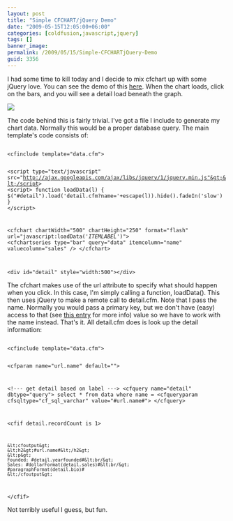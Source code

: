 ```yaml
---
layout: post
title: "Simple CFCHART/jQuery Demo"
date: "2009-05-15T12:05:00+06:00"
categories: [coldfusion,javascript,jquery]
tags: []
banner_image: 
permalink: /2009/05/15/Simple-CFCHARTjQuery-Demo
guid: 3356
---
```


I had some time to kill today and I decide to mix cfchart up with some jQuery love. You can see the demo of this <a href="http://www.raymondcamden.com/demos/jquerychart/">here</a>. When the chart loads, click on the bars, and you will see a detail load beneath the graph.

<img src="https://static.raymondcamden.com/images/cfjedi//Picture 326.png">

The code behind this is fairly trivial. I've got a file I include to generate my chart data. Normally this would be a proper database query. The main template's code consists of:

<code>
&lt;cfinclude template="data.cfm"&gt;

&lt;script type="text/javascript" src="http://ajax.googleapis.com/ajax/libs/jquery/1/jquery.min.js"&gt;&lt;/script&gt;
&lt;script&gt;
function loadData(l) {
	$("#detail").load('detail.cfm?name='+escape(l)).hide().fadeIn('slow')
}
&lt;/script&gt;

&lt;cfchart chartWidth="500" chartHeight="250" format="flash" url="javascript:loadData('$ITEMLABEL$')"&gt;
	&lt;cfchartseries type="bar" query="data" itemcolumn="name" valuecolumn="sales" /&gt; 
&lt;/cfchart&gt;

&lt;div id="detail" style="width:500"&gt;&lt;/div&gt;
</code>

The cfchart makes use of the url attribute to specify what should happen when you click. In this case, I'm simply calling a function, loadData(). This then uses jQuery to make a remote call to detail.cfm. Note that I pass the name. Normally you would pass a primary key, but we don't have (easy) access to that (see <a href="http://www.coldfusionjedi.com/index.cfm/2009/4/24/Handling-additional-non-charted-values-in-CFCHART">this entry</a> for more info) value so we have to work with the name instead. That's it. All detail.cfm does is look up the detail information:

<code>
&lt;cfinclude template="data.cfm"&gt;

&lt;cfparam name="url.name" default=""&gt;

&lt;!--- get detail based on label ---&gt;
&lt;cfquery name="detail" dbtype="query"&gt;
select	*
from	data
where	name = &lt;cfqueryparam cfsqltype="cf_sql_varchar" value="#url.name#"&gt;
&lt;/cfquery&gt;
	
&lt;cfif detail.recordCount is 1&gt;

	&lt;cfoutput&gt;
	&lt;h2&gt;#url.name#&lt;/h2&gt;
	&lt;p&gt;
	Founded: #detail.yearfounded#&lt;br/&gt;
	Sales: #dollarFormat(detail.sales)#&lt;br/&gt;
	#paragraphFormat(detail.bio)#
	&lt;/cfoutput&gt;

&lt;/cfif&gt;
</code>

Not terribly useful I guess, but fun.
